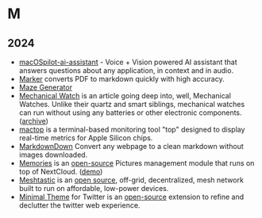 # M

## 2024

- [macOSpilot-ai-assistant](https://github.com/elfvingralf/macOSpilot-ai-assistant) - Voice + Vision powered AI assistant that answers questions about any application, in context and in audio.
- [Marker](https://github.com/VikParuchuri/marker) converts PDF to markdown quickly with high accuracy.
- [Maze Generator](https://mazegenerator.net)
- [Mechanical Watch](https://ciechanow.ski/mechanical-watch/) is an article going deep into, well, Mechanical Watches. Unlike their quartz and smart siblings, mechanical watches can run without using any batteries or other electronic components. ([archive](https://archive.ph/sLzEh))
- [mactop](https://github.com/context-labs/mactop) is a terminal-based monitoring tool "top" designed to display real-time metrics for Apple Silicon chips.
- [MarkdownDown](https://markdowndown.vercel.app) Convert any webpage to a clean markdown without images downloaded.
- [Memories](https://memories.gallery) is an [open-source](https://github.com/pulsejet/memories) Pictures management module that runs on top of NextCloud. ([demo](https://demo.memories.gallery/apps/memories/))
- [Meshtastic](https://meshtastic.org) is an [open source](https://github.com/meshtastic), off-grid, decentralized, mesh network built to run on affordable, low-power devices.
- [Minimal Theme](https://typefully.com/minimal-twitter) for Twitter is an [open-source](https://github.com/typefully/minimal-twitter) extension to refine and declutter the twitter web experience.
